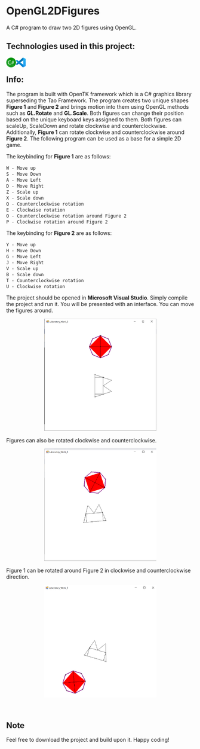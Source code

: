 # OpenGL2DFigures
A C# program to draw two 2D figures using OpenGL.

## Technologies used in this project:
<img align="left" alt="C#.js" width="26px" src="https://raw.githubusercontent.com/github/explore/80688e429a7d4ef2fca1e82350fe8e3517d3494d/topics/csharp/csharp.png" />
<img align="left" alt="Visual studio" width="26px" src="https://raw.githubusercontent.com/github/explore/80688e429a7d4ef2fca1e82350fe8e3517d3494d/topics/visual-studio-code/visual-studio-code.png" />

<br />

## Info:
The program is built with OpenTK framework which is a C# graphics library superseding the Tao Framework. The program creates two unique shapes **Figure 1** and **Figure 2** and brings motion into them using OpenGL methods such as **GL.Rotate** and **GL.Scale**. Both figures can change their position based on the unique keyboard keys assigned to them. Both figures can scaleUp, ScaleDown and rotate clockwise and counterclockwise. Additionally, **Figure 1** can rotate clockwise and counterclockwise around **Figure 2**. The following program can be used as a base for a simple 2D game.

The keybinding for **Figure 1** are as follows:
```shell
W - Move up
S - Move Down
A - Move Left
D - Move Right
Z - Scale up
X - Scale down
Q - Counterclockwise rotation
E - Clockwise rotation
O - Counterclockwise rotation around Figure 2
P - Clockwise rotation around Figure 2
```

The keybinding for **Figure 2** are as follows:
```shell
Y - Move up
H - Move Down
G - Move Left
J - Move Right
V - Scale up
B - Scale down
T - Counterclockwise rotation
U - Clockwise rotation
```

The project should be opened in **Microsoft Visual Studio**. Simply compile the project and run it. You will be presented with an interface. You can move the figures around.

<p align="center">
  <img src="./gitResources/1.PNG" alt="UI" width="300" height="300">
</p>

Figures can also be rotated clockwise and counterclockwise.

<p align="center">
  <img src="./gitResources/2.PNG" alt="UI" width="300" height="300">
</p>

Figure 1 can be rotated around Figure 2 in clockwise and counterclockwise direction.

<p align="center">
  <img src="./gitResources/3.PNG" alt="UI" width="300" height="300">
</p>

<br />

## Note

Feel free to download the project and build upon it. Happy coding!
